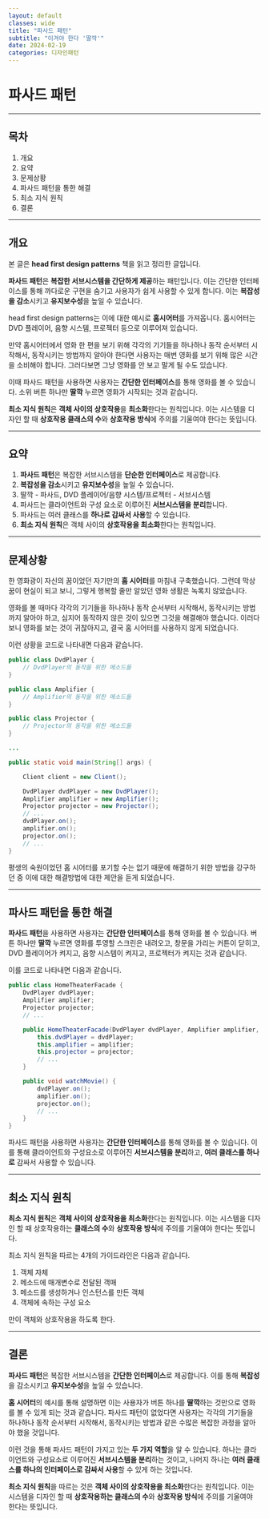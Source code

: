 ```yaml
---
layout: default
classes: wide
title: "파사드 패턴"
subtitle: "이겨야 한다 '딸깍'"
date: 2024-02-19
categories: 디자인패턴
---
```


# 파사드 패턴

---

## 목차

1. 개요
2. 요약
3. 문제상황
4. 파사드 패턴을 통한 해결
5. 최소 지식 원칙
6. 결론

---

## 개요

본 글은 **head first design patterns** 책을 읽고 정리한 글입니다.

**파사드 패턴**은 **복잡한 서브시스템을 간단하게 제공**하는 패턴입니다. 이는 간단한 인터페이스를 통해 까다로운 구현을 숨기고 사용자가 쉽게 사용할 수 있게 합니다. 이는 **복잡성을 감소**시키고 **유지보수성**을 높일 수 있습니다.

head first design patterns는 이에 대한 예시로 **홈시어터**를 가져옵니다. 홈시어터는 DVD 플레이어, 음향 시스템, 프로젝터 등으로 이루어져 있습니다.

만약 홈시어터에서 영화 한 편을 보기 위해 각각의 기기들을 하나하나 동작 순서부터 시작해서, 동작시키는 방법까지 알아야 한다면 사용자는 매번 영화를 보기 위해 많은 시간을 소비해야 합니다. 그러다보면 그냥 영화를 안 보고 말게 될 수도 있습니다.

이때 파사드 패턴을 사용하면 사용자는 **간단한 인터페이스**를 통해 영화를 볼 수 있습니다. 소위 버튼 하나만 **딸깍** 누르면 영화가 시작되는 것과 같습니다.

**최소 지식 원칙**은 **객체 사이의 상호작용**을 **최소화**한다는 원칙입니다. 이는 시스템을 디자인 할 때 **상호작용 클래스의 수**와 **상호작용 방식**에 주의를 기울여야 한다는 뜻입니다.

---

## 요약

1. **파사드 패턴**은 복잡한 서브시스템을 **단순한 인터페이스**로 제공합니다.
2. **복잡성을 감소**시키고 **유지보수성**을 높일 수 있습니다.
3. 딸깍 - 파사드, DVD 플레이어/음향 시스템/프로젝터 - 서브시스템
4. 파사드는 클라이언트와 구성 요소로 이루어진 **서브시스템을 분리**합니다.
5. 파사드는 여러 클래스를 **하나로 감싸서 사용**할 수 있습니다.
6. **최소 지식 원칙**은 객체 사이의 **상호작용을 최소화**한다는 원칙입니다.

---

## 문제상황

한 영화광이 자신의 꿈이었던 자기만의 **홈 시어터**를 마침내 구축했습니다. 그런데 막상 꿈이 현실이 되고 보니, 그렇게 행복할 줄만 알았던 영화 생활은 녹록치 않았습니다.

영화를 볼 때마다 각각의 기기들을 하나하나 동작 순서부터 시작해서, 동작시키는 방법까지 알아야 하고, 심지어 동작하지 않은 것이 있으면 그것을 해결해야 했습니다. 이러다보니 영화를 보는 것이 귀찮아지고, 결국 홈 시어터를 사용하지 않게 되었습니다.

이런 상황을 코드로 나타내면 다음과 같습니다.

```java
public class DvdPlayer {
    // DvdPlayer의 동작을 위한 메소드들
}

public class Amplifier {
    // Amplifier의 동작을 위한 메소드들
}

public class Projector {
    // Projector의 동작을 위한 메소드들
}

...

public static void main(String[] args) {

    Client client = new Client();

    DvdPlayer dvdPlayer = new DvdPlayer();
    Amplifier amplifier = new Amplifier();
    Projector projector = new Projector();
    // ...
    dvdPlayer.on();
    amplifier.on();
    projector.on();
    // ...
}
```

평생의 숙원이었던 홈 시어터를 포기할 수는 없기 때문에 해결하기 위한 방법을 강구하던 중 이에 대한 해결방법에 대한 제안을 듣게 되었습니다.

---

## 파사드 패턴을 통한 해결

**파사드 패턴**을 사용하면 사용자는 **간단한 인터페이스**를 통해 영화를 볼 수 있습니다. 버튼 하나만 **딸깍** 누르면 영화를 투영할 스크린은 내려오고, 창문을 가리는 커튼이 닫히고, DVD 플레이어가 켜지고, 음향 시스템이 켜지고, 프로젝터가 켜지는 것과 같습니다.

이를 코드로 나타내면 다음과 같습니다.

```java
public class HomeTheaterFacade {
    DvdPlayer dvdPlayer;
    Amplifier amplifier;
    Projector projector;
    // ...

    public HomeTheaterFacade(DvdPlayer dvdPlayer, Amplifier amplifier, Projector projector, ...) {
        this.dvdPlayer = dvdPlayer;
        this.amplifier = amplifier;
        this.projector = projector;
        // ...
    }

    public void watchMovie() {
        dvdPlayer.on();
        amplifier.on();
        projector.on();
        // ...
    }
}
```

파사드 패턴을 사용하면 사용자는 **간단한 인터페이스**를 통해 영화를 볼 수 있습니다. 이를 통해 클라이언트와 구성요소로 이루어진 **서브시스템을 분리**하고, **여러 클래스를 하나로** 감싸서 사용할 수 있습니다.

---

## 최소 지식 원칙

**최소 지식 원칙**은 **객체 사이의 상호작용을 최소화**한다는 원칙입니다. 이는 시스템을 디자인 할 때 상호작용하는 **클래스의 수**와 **상호작용 방식**에 주의를 기울여야 한다는 뜻입니다.

최소 지식 원칙을 따르는 4개의 가이드라인은 다음과 같습니다.

1. 객체 자체
2. 메소드에 매개변수로 전달된 객매
3. 메소드를 생성하거나 인스턴스를 만든 객체
4. 객체에 속하는 구성 요소

만이 객체와 상호작용을 하도록 한다.

---

## 결론

**파사드 패턴**은 복잡한 서브시스템을 **간단한 인터페이스**로 제공합니다. 이를 통해 **복잡성**을 감소시키고 **유지보수성**을 높일 수 있습니다.

**홈 시어터**의 예시를 통해 설명하면 이는 사용자가 버튼 하나를 **딸깍**하는 것만으로 영화를 볼 수 있게 되는 것과 같습니다. 파사드 패턴이 없었다면 사용자는 각각의 기기들을 하나하나 동작 순서부터 시작해서, 동작시키는 방법과 같은 수많은 복잡한 과정을 알아야 했을 것입니다.

이런 것을 통해 파사드 패턴이 가지고 있는 **두 가지 역할**을 알 수 있습니다. 하나는 클라이언트와 구성요소로 이루어진 **서브시스템을 분리**하는 것이고, 나머지 하나는 **여러 클래스를 하나의 인터페이스로 감싸서 사용**할 수 있게 하는 것입니다.

**최소 지식 원칙**을 따르는 것은 **객체 사이의 상호작용을 최소화**한다는 원칙입니다. 이는 시스템을 디자인 할 때 **상호작용하는 클래스의 수**와 **상호작용 방식**에 주의를 기울여야 한다는 뜻입니다.